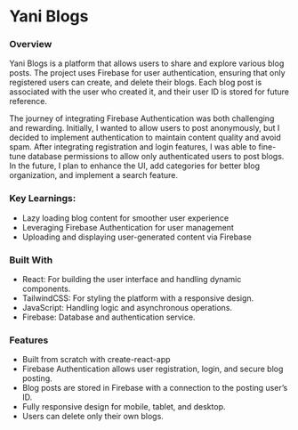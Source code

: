 # Yani Blogs

### Overview
Yani Blogs is a platform that allows users to share and explore various blog posts. The project uses Firebase for user authentication, ensuring that only registered users can create, and delete their blogs. Each blog post is associated with the user who created it, and their user ID is stored for future reference.

The journey of integrating Firebase Authentication was both challenging and rewarding. Initially, I wanted to allow users to post anonymously, but I decided to implement authentication to maintain content quality and avoid spam. After integrating registration and login features, I was able to fine-tune database permissions to allow only authenticated users to post blogs. In the future, I plan to enhance the UI, add categories for better blog organization, and implement a search feature.

### Key Learnings:
- Lazy loading blog content for smoother user experience
- Leveraging Firebase Authentication for user management
- Uploading and displaying user-generated content via Firebase

### Built With
- React: For building the user interface and handling dynamic components.
- TailwindCSS: For styling the platform with a responsive design.
- JavaScript: Handling logic and asynchronous operations.
- Firebase: Database and authentication service.

### Features
- Built from scratch with create-react-app
- Firebase Authentication allows user registration, login, and secure blog posting.
- Blog posts are stored in Firebase with a connection to the posting user’s ID.
- Fully responsive design for mobile, tablet, and desktop.
- Users can delete only their own blogs.
